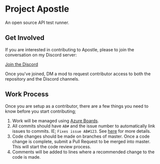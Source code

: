 # Project Apostle
An open source API test runner.

## Get Involved
If you are interested in contributing to Apostle, please to join the conversation on my Discord server:

[Join the Discord](https://discordapp.com/invite/AptKHUS)

Once you've joined, DM a mod to request contributor access to both the repository and the Discord channels.

## Work Process
Once you are setup as a contributor, there are a few things you need to know before you start contributing;

1. Work will be managed using [Azure Boards](https://dev.azure.com/bmorrisondev/Apostle/_boards/board/t/Apostle%20Team/Issues/).
2. All commits should have `AB#` and the issue number to automatically link issues to commits. IE; `Fixes issue AB#123`. See [here](https://docs.microsoft.com/en-us/azure/devops/boards/github/link-to-from-github?view=azure-devops) for more details.
3. Code changes should be made on branches of master. Once a code change is complete, submit a Pull Request to be merged into master. This will start the code review process.
4. Comments will be added to lines where a recommended change to the code is made.